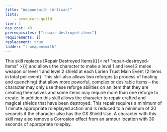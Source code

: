 ```yaml
---
title: "Weaponsmith (Artisan)"
lists:
    - armourers-guild
tier: 4
osp_cost: 40
prerequisites: ["repair-destroyed-items"]
requirements: []
replacement: true
ladder: "t-weaponsmith"
---
```

This skill replaces [Repair Destroyed Items]({{< ref "repair-destroyed-items" >}}) and allows the character to make a level 1 and level 2 melee weapon or level 1 and level 2 shield at each Lorien Trust Main Event (2 items in total per event). This skill also allows two reforges (a process of heating and quenching) that allow more powerful, complex or desirable items – the character may only use these reforge abilities on an item that they are creating themselves and some items may require more than one reforge to create. In addition this skill allows the character to repair crafted and magical shields that have been destroyed. This repair requires a minimum of 1 minute appropriate roleplayed action and is reduced to a minimum of 30 seconds if the character also has the CS Shield Use. A character with this skill may also remove a Corrosion effect from an armour location with 30 seconds of appropriate roleplay.